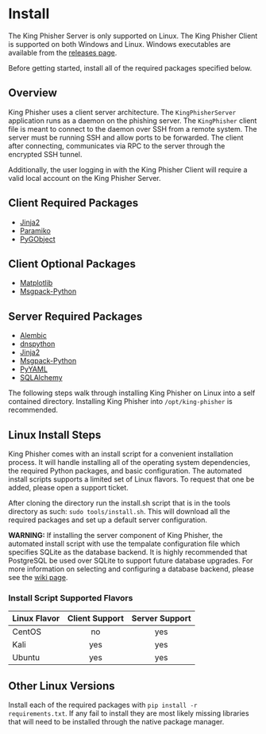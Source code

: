 # Install
The King Phisher Server is only supported on Linux. The King Phisher
Client is supported on both Windows and Linux. Windows executables are
available from the [releases page](https://github.com/securestate/king-phisher/releases).

Before getting started, install all of the required packages specified below.

## Overview
King Phisher uses a client server architecture. The ```KingPhisherServer```
application runs as a daemon on the phishing server. The ```KingPhisher```
client file is meant to connect to the daemon over SSH from a remote system. The
server must be running SSH and allow ports to be forwarded. The client after
connecting, communicates via RPC to the server through the encrypted SSH tunnel.

Additionally, the user logging in with the King Phisher Client will
require a valid local account on the King Phisher Server.

## Client Required Packages
* [Jinja2](http://jinja.pocoo.org/)
* [Paramiko](https://github.com/paramiko/paramiko/)
* [PyGObject](https://wiki.gnome.org/PyGObject/)

## Client Optional Packages
* [Matplotlib](http://matplotlib.org/)
* [Msgpack-Python](https://github.com/msgpack/msgpack-python/)

## Server Required Packages
* [Alembic](http://alembic.readthedocs.org/en/latest/)
* [dnspython](http://www.dnspython.org/)
* [Jinja2](http://jinja.pocoo.org/)
* [Msgpack-Python](https://github.com/msgpack/msgpack-python/)
* [PyYAML](http://pyyaml.org/)
* [SQLAlchemy](http://www.sqlalchemy.org/)

The following steps walk through installing King Phisher on Linux into a
self contained directory. Installing King Phisher into ```/opt/king-phisher```
is recommended.

## Linux Install Steps
King Phisher comes with an install script for a convenient installation process.
It will handle installing all of the operating system dependencies, the required
Python packages, and basic configuration. The automated install scripts supports
a limited set of Linux flavors. To request that one be added, please open a
support ticket.

After cloning the directory run the install.sh script that is in the tools
directory as such: ```sudo tools/install.sh```. This will download all the
required packages and set up a default server configuration.

**WARNING:** If installing the server component of King Phisher, the automated
install script with use the tempalate configuration file which specifies SQLite
as the database backend. It is highly recommended that PostgreSQL be used over
SQLite to support future database upgrades. For more information on selecting
and configuring a database backend, please see the
[wiki page](https://github.com/securestate/king-phisher/wiki/Database).

### Install Script Supported Flavors
| Linux Flavor | Client Support | Server Support |
|:-------------|:--------------:|:--------------:|
| CentOS       | no             | yes            |
| Kali         | yes            | yes            |
| Ubuntu       | yes            | yes            |

## Other Linux Versions
Install each of the required packages with
```pip install -r requirements.txt```. If any fail to install they are most
likely missing libraries that will need to be installed through the native
package manager.
